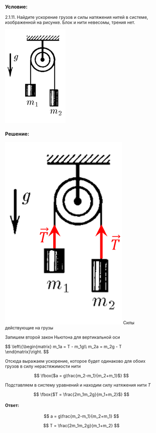 ###  Условие:

$2.1.11.$ Найдите ускорение грузов и силы натяжения нитей в системе, изображенной на рисунке. Блок и нити невесомы, трения нет.

![ К задаче 2.1.11 |199x310, 17%](../../img/2.1.11/statement.png)

###  Решение:

![ Силы действующие на грузы |386x602, 17%](../../img/2.1.11/draw.png)  Силы действующие на грузы

Запишем второй закон Ньютона для вертикальной оси

$$
\left\\{\begin{matrix} m_1a = T - m_1g\\\ m_2a = m_2g - T \end{matrix}\right.
$$

Отсюда выражаем ускорение, которое будет одинаково для обоих грузов в силу нерастяжимости нити

$$
\fbox{$a = g\frac{m_2-m_1}{m_2+m_1}$}
$$

Подставляем в систему уравнений и находим силу натяжения нити $T$

$$
\fbox{$T = \frac{2m_1m_2g}{m_1+m_2}$}
$$

####  Ответ:

$$
a = g\frac{m_2-m_1}{m_2+m_1}
$$

$$
T = \frac{2m_1m_2g}{m_1+m_2}
$$